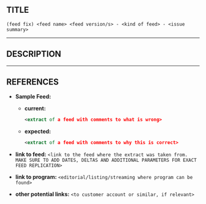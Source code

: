 

## TITLE

`(feed fix) <feed name> <feed version/s> - <kind of feed> - <issue summary>`

---

## DESCRIPTION

<Ticket description here>

---

## REFERENCES

- **Sample Feed:**

  - **current:**
    ```xml
    <extract of a feed with comments to what is wrong>
    ```

  - **expected:**
    ```xml
    <extract of a feed with comments to why this is correct>
    ```

- **link to feed:** `<link to the feed where the extract was taken from. MAKE SURE TO ADD DATES, DELTAS AND ADDITIONAL PARAMETERS FOR EXACT FEED REPLICATION>`

- **link to program:** `<editorial/listing/streaming where program can be found>`

- **other potential links:** `<to customer account or similar, if relevant>`